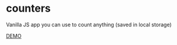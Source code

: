 # counters

Vanilla JS app you can use to count anything (saved in local storage)

[DEMO](https://ghitab.github.io/counters/)
